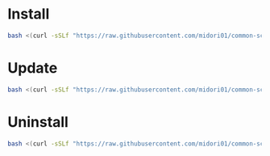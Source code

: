 # Install
```bash
bash <(curl -sSLf "https://raw.githubusercontent.com/midori01/common-scripts/main/tuic/install.sh")
```

# Update
```bash
bash <(curl -sSLf "https://raw.githubusercontent.com/midori01/common-scripts/main/tuic/install.sh") update
```

# Uninstall
```bash
bash <(curl -sSLf "https://raw.githubusercontent.com/midori01/common-scripts/main/tuic/install.sh") uninstall
```
